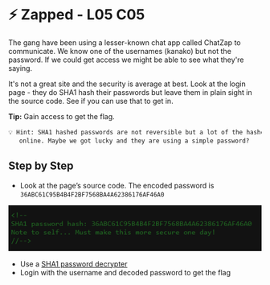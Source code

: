 # ⚡ Zapped - L05 C05

The gang have been using a lesser-known chat app called ChatZap to communicate. We know one of the usernames (kanako) but not the password. If we could get access we might be able to see what they're saying.

It's not a great site and the security is average at best. Look at the login page - they do SHA1 hash their passwords but leave them in plain sight in the source code. See if you can use that to get in.

**Tip:** Gain access to get the flag.

```txt
💡 Hint: SHA1 hashed passwords are not reversible but a lot of the hashes for commonly used passwords have been put
   online. Maybe we got lucky and they are using a simple password?
```

## Step by Step

- Look at the page’s source code. The encoded password is `36ABC61C95B4B4F2BF7568BA4A62386176AF46A0`

![image of sourcecode](/assets/zapped1.png)

- Use a [SHA1 password decrypter](https://hashtoolkit.com/decrypt-hash/?hash=36ABC61C95B4B4F2BF7568BA4A62386176AF46A0)
- Login with the username and decoded password to get the flag
